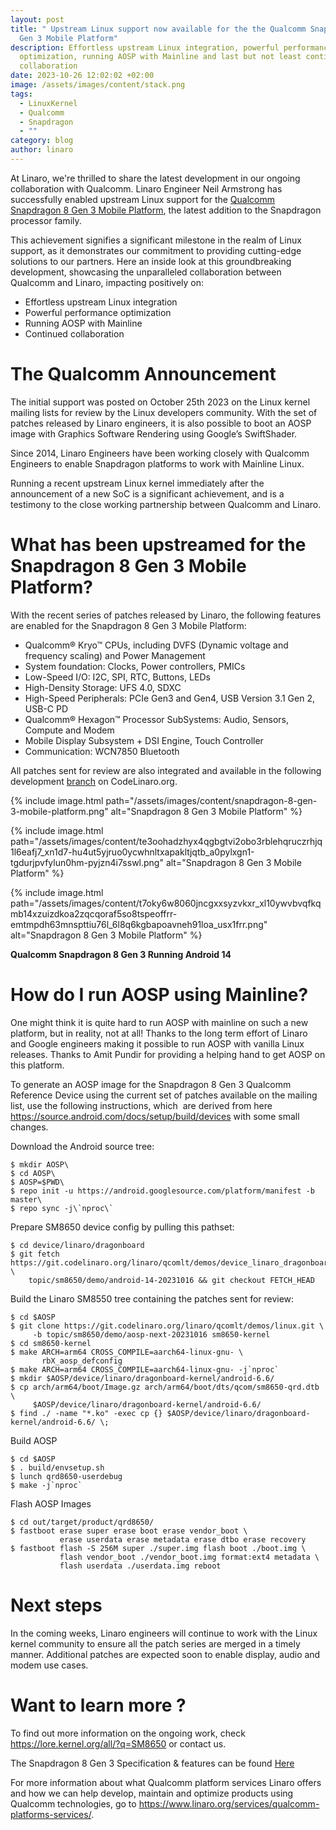 ```yaml
---
layout: post
title: " Upstream Linux support now available for the the Qualcomm Snapdragon 8
  Gen 3 Mobile Platform"
description: Effortless upstream Linux integration, powerful performance
  optimization, running AOSP with Mainline and last but not least continued
  collaboration
date: 2023-10-26 12:02:02 +02:00
image: /assets/images/content/stack.png
tags:
  - LinuxKernel
  - Qualcomm
  - Snapdragon
  - ""
category: blog
author: linaro
---
```

At Linaro, we're thrilled to share the latest development in our ongoing collaboration with Qualcomm. Linaro Engineer Neil Armstrong has successfully enabled upstream Linux support for the [Qualcomm Snapdragon 8 Gen 3 Mobile Platform](https://www.qualcomm.com/products/mobile/snapdragon/smartphones/snapdragon-8-series-mobile-platforms/snapdragon-8-gen-3-mobile-platform), the latest addition to the Snapdragon processor family.

This achievement signifies a significant milestone in the realm of Linux support, as it demonstrates our commitment to providing cutting-edge solutions to our partners. Here an inside look at this groundbreaking development, showcasing the unparalleled collaboration between Qualcomm and Linaro, impacting positively on:

* Effortless upstream Linux integration
* Powerful performance optimization
* Running AOSP with Mainline
* Continued collaboration 

# The Qualcomm Announcement

The initial support was posted on October 25th 2023 on the Linux kernel mailing lists for review by the Linux developers community. With the set of patches released by Linaro engineers, it is also possible to boot an AOSP image with Graphics Software Rendering using Google’s SwiftShader.

Since 2014, Linaro Engineers have been working closely with Qualcomm Engineers to enable Snapdragon platforms to work with Mainline Linux.

Running a recent upstream Linux kernel immediately after the announcement of a new SoC is a significant achievement, and is a testimony to the close working partnership between Qualcomm and Linaro.

# What has been upstreamed for the Snapdragon 8 Gen 3 Mobile Platform?

With the recent series of patches released by Linaro, the following features are enabled for the Snapdragon 8 Gen 3 Mobile Platform:

* Qualcomm® Kryo™ CPUs, including DVFS (Dynamic voltage and frequency scaling) and Power Management
* System foundation: Clocks, Power controllers, PMICs
* Low-Speed I/O: I2C, SPI, RTC, Buttons, LEDs
* High-Density Storage: UFS 4.0, SDXC
* High-Speed Peripherals: PCIe Gen3 and Gen4, USB Version 3.1 Gen 2, USB-C PD
* Qualcomm® Hexagon™ Processor SubSystems: Audio, Sensors, Compute and Modem
* Mobile Display Subsystem + DSI Engine, Touch Controller
* Communication: WCN7850 Bluetooth

All patches sent for review are also integrated and available in the following development [branch](https://git.codelinaro.org/linaro/qcomlt/demos/linux/-/tree/topic/sm8650/demo/aosp-next-20231016) on CodeLinaro.org.

{% include image.html path="/assets/images/content/snapdragon-8-gen-3-mobile-platform.png" alt="Snapdragon 8 Gen 3 Mobile Platform" %}

{% include image.html path="/assets/images/content/te3oohadzhyx4qgbgtvi2obo3rblehqruczrhjq1l6eafj7_xn1d7-hu4ut5yjruo0ycwhnltxapakltjqtb_a0pylxgn1-tgdurjpvfylun0hm-pyjzn4i7sswl.png" alt="Snapdragon 8 Gen 3 Mobile Platform" %}

{% include image.html path="/assets/images/content/t7oky6w8060jncgxxsyzvkxr_xl10ywvbvqfkqmb14xzuizdkoa2zqcqoraf5so8tspeoffrr-emtmpdh63mnspttiu76l_6l8q6kgbapoavneh91loa_usx1frr.png" alt="Snapdragon 8 Gen 3 Mobile Platform" %}

**Qualcomm Snapdragon 8 Gen 3 Running Android 14**

# How do I run AOSP using Mainline?

One might think it is quite hard to run AOSP with mainline on such a new platform, but in reality, not at all! Thanks to the long term effort of Linaro and Google engineers making it possible to run AOSP with vanilla Linux releases. Thanks to Amit Pundir for providing a helping hand to get AOSP on this platform.

To generate an AOSP image for the Snapdragon 8 Gen 3 Qualcomm Reference Device using the current set of patches available on the mailing list, use the following instructions, which  are derived from here <https://source.android.com/docs/setup/build/devices> with some small changes.

Download the Android source tree:

```
$ mkdir AOSP\
$ cd AOSP\
$ AOSP=$PWD\
$ repo init -u https://android.googlesource.com/platform/manifest -b master\
$ repo sync -j\`nproc\`
```

Prepare SM8650 device config by pulling this pathset:

```
$ cd device/linaro/dragonboard
$ git fetch https://git.codelinaro.org/linaro/qcomlt/demos/device_linaro_dragonboard.git \
	topic/sm8650/demo/android-14-20231016 && git checkout FETCH_HEAD
```

Build the Linaro SM8550 tree containing the patches sent for review:

```
$ cd $AOSP
$ git clone https://git.codelinaro.org/linaro/qcomlt/demos/linux.git \
	 -b topic/sm8650/demo/aosp-next-20231016 sm8650-kernel
$ cd sm8650-kernel
$ make ARCH=arm64 CROSS_COMPILE=aarch64-linux-gnu- \
       rbX_aosp_defconfig
$ make ARCH=arm64 CROSS_COMPILE=aarch64-linux-gnu- -j`nproc`
$ mkdir $AOSP/device/linaro/dragonboard-kernel/android-6.6/
$ cp arch/arm64/boot/Image.gz arch/arm64/boot/dts/qcom/sm8650-qrd.dtb \
	 $AOSP/device/linaro/dragonboard-kernel/android-6.6/
$ find ./ -name "*.ko" -exec cp {} $AOSP/device/linaro/dragonboard-kernel/android-6.6/ \;

```

Build AOSP

```
$ cd $AOSP
$ . build/envsetup.sh
$ lunch qrd8650-userdebug
$ make -j`nproc`
```

Flash AOSP Images

```
$ cd out/target/product/qrd8650/
$ fastboot erase super erase boot erase vendor_boot \
           erase userdata erase metadata erase dtbo erase recovery
$ fastboot flash -S 256M super ./super.img flash boot ./boot.img \ 
           flash vendor_boot ./vendor_boot.img format:ext4 metadata \
           flash userdata ./userdata.img reboot
```

# Next steps

In the coming weeks, Linaro engineers will continue to work with the Linux kernel community to ensure all the patch series are merged in a timely manner. Additional patches are expected soon to enable display, audio and modem use cases.

# Want to learn more ?

To find out more information on the ongoing work, check  <https://lore.kernel.org/all/?q=SM8650> or contact us.

The Snapdragon 8 Gen 3 Specification & features can be found [Here](https://www.qualcomm.com/content/dam/qcomm-martech/dm-assets/images/company/news-media/media-center/press-kits/snapdragon-summit-2023/documents/Snapdragon8Gen3_%20ProductBrief.pdf) 

For more information about what Qualcomm platform services Linaro offers and how we can help develop, maintain and optimize products using Qualcomm technologies, go to <https://www.linaro.org/services/qualcomm-platforms-services/>.
